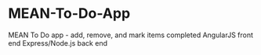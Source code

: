 # MEAN-To-Do-App
MEAN To Do app - add, remove, and mark items completed
AngularJS front end
Express/Node.js back end
